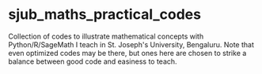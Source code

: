 # sjub_maths_practical_codes
Collection of codes to illustrate mathematical concepts with Python/R/SageMath I teach in St. Joseph's University, Bengaluru. Note that even optimized codes may be there, but ones here are chosen to strike a balance between good code and easiness to teach.
